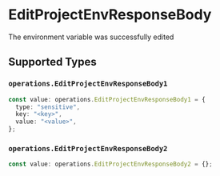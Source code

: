 # EditProjectEnvResponseBody

The environment variable was successfully edited


## Supported Types

### `operations.EditProjectEnvResponseBody1`

```typescript
const value: operations.EditProjectEnvResponseBody1 = {
  type: "sensitive",
  key: "<key>",
  value: "<value>",
};
```

### `operations.EditProjectEnvResponseBody2`

```typescript
const value: operations.EditProjectEnvResponseBody2 = {};
```

